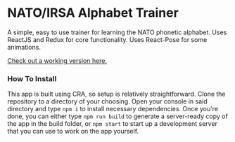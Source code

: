 # NATO/IRSA Alphabet Trainer

A simple, easy to use trainer for learning the NATO phonetic alphabet. Uses ReactJS and Redux for core functionality. Uses React-Pose for some animations.

[Check out a working version here.](https://cipherbeta.github.io/Phonetic-Alphabet-Trainer/)

### How To Install

This app is built using CRA, so setup is relatively straightforward. Clone the repository to a directory of your choosing. Open your console in said directory and type `npm i` to install necessary dependencies. Once you're done, you can either type `npm run build` to generate a server-ready copy of the app in the build folder, or `npm start` to start up a development server that you can use to work on the app yourself.